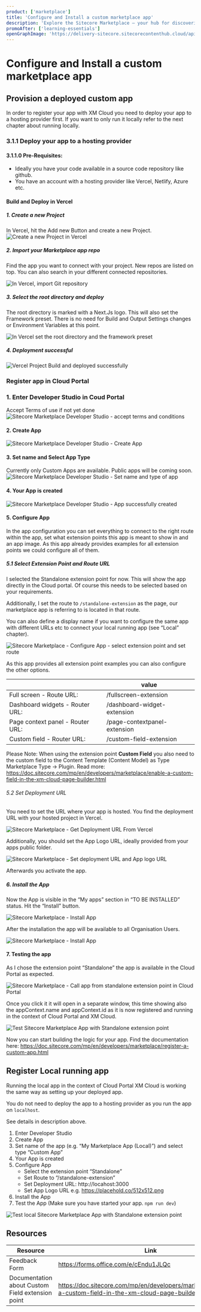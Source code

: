 ```yaml
---
product: ['marketplace']
title: 'Configure and Install a custom marketplace app'
description: 'Explore the Sitecore Marketplace — your hub for discovering and building ready-to-use extensions that amplify your digital experience platform. Join our Early Access Program to get started with the Marketplace SDK.'
promoAfter: ['learning-essentials']
openGraphImage: 'https://delivery-sitecore.sitecorecontenthub.cloud/api/public/content/126130ee2f7e40c79f3496595341e587?v=d568e138'
---
```


# Configure and Install a custom marketplace app

## Provision a deployed custom app

In order to register your app with XM Cloud you need to deploy your app to a hosting provider first. If you want to only run it locally refer to the next chapter about running locally.

### 3.1.1 Deploy your app to a hosting provider
#### 3.1.1.0 Pre-Requisites:
-	Ideally you have your code available in a source code repository like github.
-	You have an account with a hosting provider like Vercel, Netlify, Azure etc.

#### Build and Deploy in Vercel
##### 1. Create a new Project
In Vercel, hit the Add new Button and create a new Project. 
 ![Create a new Project in Vercel](https://delivery-sitecore.sitecorecontenthub.cloud/api/public/content/a8f39f6c48894526b26a59e815d0c4e7?v=7e4e9701)

##### 2. Import your Marketplace app repo
Find the app you want to connect with your project. New repos are listed on top. You can also search in your different connected repositories. 

 ![In Vercel, import Git repository](https://delivery-sitecore.sitecorecontenthub.cloud/api/public/content/ee0e617d6fb54c8d90a0a947f854c640?v=9f6221d2)

##### 3. Select the root directory and deploy
The root directory is marked with a Next.Js logo. 
This will also set the Framework preset.
There is no need for Build and Output Settings changes or Environment Variables at this point.

 ![In Vercel set the root directory and the framework preset](https://delivery-sitecore.sitecorecontenthub.cloud/api/public/content/8b8f271789bc4989b88fc24315da94b6?v=e7432434)



##### 4. Deployment successful
![Vercel Project Build and deployed successfully ](https://delivery-sitecore.sitecorecontenthub.cloud/api/public/content/126130ee2f7e40c79f3496595341e587?v=d568e138)

### Register app in Cloud Portal

### 1. Enter Developer Studio in Coud Portal 
Accept Terms of use if not yet done
 ![Sitecore Marketplace Developer Studio - accept terms and conditions](https://delivery-sitecore.sitecorecontenthub.cloud/api/public/content/be30bd5fa10c4432b91046f71cce84a7?v=2cf6eeb4)

#### 2. Create App
![Sitecore Marketplace Developer Studio - Create App](https://delivery-sitecore.sitecorecontenthub.cloud/api/public/content/92bd92cb69564d548c18c3b78462e658?v=40c34943)

#### 3. Set name and Select App Type
Currently only Custom Apps are available. Public apps will be coming soon.
![Sitecore Marketplace Developer Studio - Set name and type of app](https://delivery-sitecore.sitecorecontenthub.cloud/api/public/content/70442747576943729d66e4d0ef94a01e?v=ce78e7d6)

#### 4. Your App is created
![Sitecore Marketplace Developer Studio - App successfully created](https://delivery-sitecore.sitecorecontenthub.cloud/api/public/content/a0c964155f544aa3956358bd618cb7f2?v=9be993c6)

#### 5. Configure App
In the app configuration you can set everything to connect to the right route within the app, set what extension points this app is meant to show in and an app image. 
As this app already provides examples for all extension points we could configure all of them. 

##### 5.1 Select Extension Point and Route URL
I selected the Standalone extension point for now. This will show the app directly in the Cloud portal. Of course this needs to be selected based on your requirements.

Additionally, I set the route to `/standalone-extension` as the page, our marketplace app is referring to is located in that route. 

You can also define a display name if you want to configure the same app with different URLs etc to connect your local running app (see “Local” chapter).

![Sitecore Marketplace - Configure App - select extension point and set route](https://delivery-sitecore.sitecorecontenthub.cloud/api/public/content/d2da3c36914d4b34943ca023f2b5e615?v=cfd5dc08)
 
As this app provides all extension point examples you can also configure the other options.

|  | value |
| ----|-------|
| Full screen - Route URL: | /fullscreen-extension |
| Dashboard widgets - Router URL: | /dashboard-widget-extension |
| Page context panel - Router URL: | /page-contextpanel-extension|
| Custom field - Router URL: | /custom-field-extension|

Please Note: When using the extension point **Custom Field** you also need to the custom field to the Content Template (Content Model) as Type Marketplace Type -> Plugin. Read more: https://doc.sitecore.com/mp/en/developers/marketplace/enable-a-custom-field-in-the-xm-cloud-page-builder.html 

###### 5.2 Set Deployment URL
You need to set the URL where your app is hosted. You find the deployment URL with your hosted project in Vercel.

![Sitecore Marketplace - Get Deployment URL From Vercel](https://delivery-sitecore.sitecorecontenthub.cloud/api/public/content/19b8d15d53134c1f816af6419da99979?v=59fab7c4) 

Additionally, you should set the App Logo URL, ideally provided from your apps public folder. 

![Sitecore Marketplace - Set deployment URL and App logo URL](https://delivery-sitecore.sitecorecontenthub.cloud/api/public/content/567a0b08dbf8440686d055fbbf4e5e3e?v=0ece277d) 

Afterwards you activate the app.

##### 6. Install the App
Now the App is visible in the “My apps” section in “TO BE INSTALLED” status. Hit the “Install” button. 

![Sitecore Marketplace - Install App](https://delivery-sitecore.sitecorecontenthub.cloud/api/public/content/bd1f3f548a4a40748c039a33b5e14722?v=bf520770) 

After the installation the app will be available to all Organisation Users. 

![Sitecore Marketplace - Install App](https://delivery-sitecore.sitecorecontenthub.cloud/api/public/content/bd3d8535922a4e89aef91d5ff641b25d?v=42f3b1de) 
 
#### 7. Testing the app
As I chose the extension point “Standalone” the app is available in the Cloud Portal as expected. 

![Sitecore Marketplace - Call app from standalone extension point in Cloud Portal ](https://delivery-sitecore.sitecorecontenthub.cloud/api/public/content/77796dd15f8648d88b30701ac6c11627?v=a88d0edd) 
 
Once you click it it will open in a separate window, this time showing also the appContext.name and appContext.id as it is now registered and running in the context of Cloud Portal and XM Cloud.

![Test Sitecore Marketplace App with Standalone extension point](https://delivery-sitecore.sitecorecontenthub.cloud/api/public/content/412ccc2a9e584c71ae25e829b208e306?v=70774636) 


Now you can start building the logic for your app.
Find the documentation here: https://doc.sitecore.com/mp/en/developers/marketplace/register-a-custom-app.html


## Register Local running app
Running the local app in the context of Cloud Portal XM Cloud is working the same way as setting up your deployed app. 

You do not need to deploy the app to a hosting provider as you run the app on `localhost`. 

See details in description above. 

1.	Enter Developer Studio
2.	Create App
3.	Set name of the app (e.g. “My Marketplace App (Local)”) and select type “Custom App”
4.	Your App is created
5.	Configure App
    -	Select the extension point “Standalone”
    -	Set Route to “/standalone-extension”
    - Set Deployment URL: http://locahost:3000
    - Set App Logo URL e.g. https://placehold.co/512x512.png 
6.	Install the App
7.	Test the App (Make sure you have started your app. `npm run dev`)

![Test local Sitecore Marketplace App with Standalone extension point](https://delivery-sitecore.sitecorecontenthub.cloud/api/public/content/6487bc6770a647959ab9c4679e51bfcf?v=589e7974) 

## Resources

| Resource | Link |
|----------|------|
|Feedback Form|https://forms.office.com/e/cEndu1JLQc|
|Documentation about Custom Field extension point|https://doc.sitecore.com/mp/en/developers/marketplace/enable-a-custom-field-in-the-xm-cloud-page-builder.html |